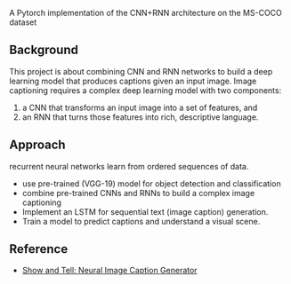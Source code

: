 A Pytorch implementation of the CNN+RNN architecture on the MS-COCO dataset

## Background 
This project is about combining CNN and RNN networks to build a deep learning model that produces captions given an input image.
Image captioning requires a complex deep learning model with two components: 
1) a CNN that transforms an input image into a set of features, and 
2) an RNN that turns those features into rich, descriptive language. 

## Approach
recurrent neural networks learn from ordered sequences of data.
* use pre-trained (VGG-19) model for object detection and classification
* combine pre-trained CNNs and RNNs to build a complex image captioning
* Implement an LSTM for sequential text (image caption) generation.
* Train a model to predict captions and understand a visual scene.
## Reference 
* [Show and Tell: Neural Image Caption Generator](https://arxiv.org/abs/1411.4555)

